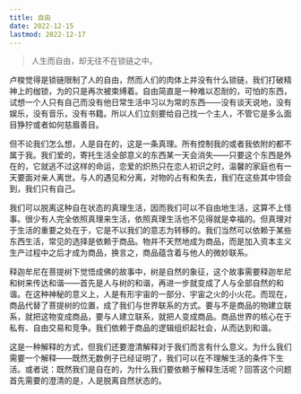 ```yaml
---
title: 自由
date: 2022-12-15
lastmod: 2022-12-17
---
```


> 人生而自由，却无往不在锁链之中。

卢梭觉得是锁链限制了人的自由，然而人们的肉体上并没有什么锁链，我们打破精神上的枷锁，为的只是再次被束缚着。自由简直是一种难以忍耐的，可怕的东西，试想一个人只有自己而没有他日常生活中习以为常的东西——没有谈天说地，没有娱乐，没有音乐，没有书籍。所以人们立刻要给自己找一个主人，不管它是多么面目狰狞或者如何慈眉善目。

但不论我们怎么想，人是自在的，这是一条真理。所有控制我的或者我依附的都不属于我。我们爱的，寄托生活全部意义的东西某一天会消失——只要这个东西是外在的，它就逃不过这样的命运，恋爱的炽热只在恋人初识之时，温馨的家庭也有一天要面对亲人离世。与人的遇见和分离，对物的占有和失去，我们在这些其中领会到，我们只有自己。

我们可以脱离这种自在状态的真理生活，因而我们可以不自由地生活，这算不上怪事。很少有人完全依照真理来生活，依照真理生活也不见得就是幸福的。但真理对于生活的重要之处在于，它是不以我们的意志为转移的。我们当然可以依赖于某些东西生活，常见的选择是依赖于商品。物并不天然地成为商品，而是加入资本主义生产过程中之后才成为商品，换言之，商品蕴含着与他人的微妙联系。

释迦牟尼在菩提树下觉悟成佛的故事中，树是自然的象征，这个故事需要释迦牟尼和树来传达和谐——首先是人与树的和谐，再进一步就变成了人与全部自然的和谐。在这种神秘的意义上，人是有形宇宙的一部分、宇宙之火的小火花。而现在，商品代替了菩提树的位置，成了我们与世界联系的方式。要与不是商品的物建立联系，就把这物变成商品，要与人建立联系，就把人变成商品。商品世界的核心在于私有、自由交易和竞争。我们依赖于商品的逻辑组织起社会，从而达到和谐。

这是一种解释的方式，但我们还要澄清解释对于我们而言有什么意义。为什么我们需要一个解释——既然无数例子已经证明了，我们可以在不理解生活的条件下生活。或者说：既然我们是自在的，为什么我们要依赖于解释生活呢？回答这个问题首先需要的澄清的是，人是脱离自然状态的。
